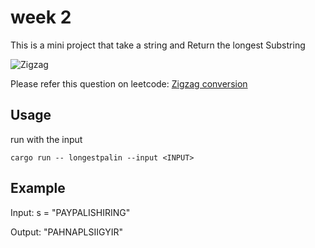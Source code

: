 # week 2 

This is a mini project that take a string and Return the longest Substring

![Zigzag](zigzag.png)

Please refer this question on leetcode: [Zigzag conversion](https://leetcode.com/problems/zigzag-conversion/)

## Usage

run with the input

`cargo run -- longestpalin --input <INPUT>`


## Example

Input: s = "PAYPALISHIRING"

Output: "PAHNAPLSIIGYIR"
